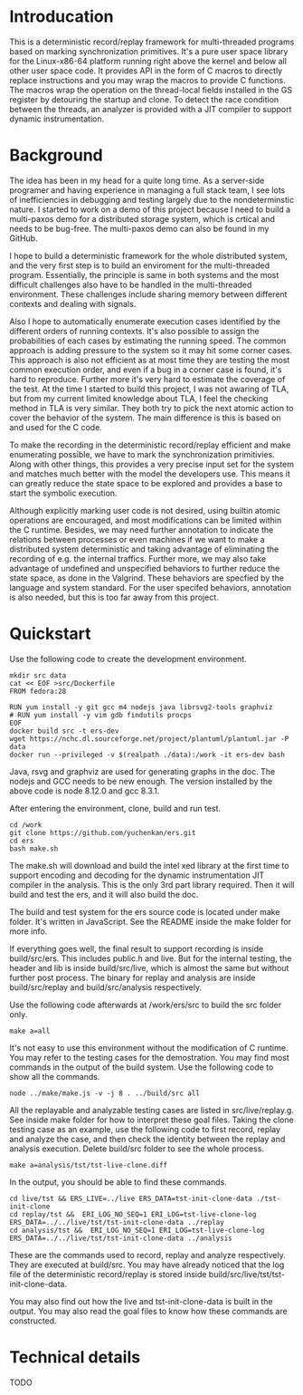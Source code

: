 # Introducation

This is a deterministic record/replay framework for multi-threaded programs based on marking synchronization primitives. It's a pure user space library for the Linux-x86-64 platform running right above the kernel and below all other user space code. It provides API in the form of C macros to directly replace instructions and you may wrap the macros to provide C functions. The macros wrap the operation on the thread-local fields installed in the GS register by detouring the startup and clone. To detect the race condition between the threads, an analyzer is provided with a JIT compiler to support dynamic instrumentation.

# Background

The idea has been in my head for a quite long time. As a server-side programer and having experience in managing a full stack team, I see lots of inefficiencies in debugging and testing largely due to the nondeterminstic nature. I started to work on a demo of this project because I need to build a multi-paxos demo for a distributed storage system, which is crtical and needs to be bug-free. The multi-paxos demo can also be found in my GitHub.

I hope to build a deterministic framework for the whole distributed system, and the very first step is to build an enviroment for the multi-threaded program. Essentially, the principle is same in both systems and the most difficult challenges also have to be handled in the multi-threaded environment. These challenges include sharing memory between different contexts and dealing with signals.

Also I hope to automatically enumerate execution cases identified by the different orders of running contexts. It's also possible to assign the probabilities of each cases by estimating the running speed. The common approach is adding pressure to the system so it may hit some corner cases. This approach is also not efficient as at most time they are testing the most common execution order, and even if a bug in a corner case is found, it's hard to reproduce. Further more it's very hard to estimate the coverage of the test. At the time I started to build this project, I was not awaring of TLA, but from my current limited knowledge about TLA, I feel the checking method in TLA is very similar. They both try to pick the next atomic action to cover the behavior of the system. The main difference is this is based on and used for the C code.

To make the recording in the deterministic record/replay efficient and make enumerating possible, we have to mark the synchronization primitivies. Along with other things, this provides a very precise input set for the system and matches much better with the model the developers use. This means it can greatly reduce the state space to be explored and provides a base to start the symbolic execution.

Although explicitly marking user code is not desired, using builtin atomic operations are encouraged, and most modifications can be limited within the C runtime. Besides, we may need further annotation to indicate the relations between processes or even machines if we want to make a distributed system deterministic and taking advantage of eliminating the recording of e.g. the internal traffics. Further more, we may also take advantage of undefined and unspecified behaviors to further reduce the state space, as done in the Valgrind. These behaviors are specfied by the language and system standard. For the user specifed behaviors, annotation is also needed, but this is too far away from this project.

# Quickstart

Use the following code to create the development environment.

```shell
mkdir src data
cat << EOF >src/Dockerfile
FROM fedora:28

RUN yum install -y git gcc m4 nodejs java librsvg2-tools graphviz
# RUN yum install -y vim gdb findutils procps
EOF
docker build src -t ers-dev
wget https://nchc.dl.sourceforge.net/project/plantuml/plantuml.jar -P data
docker run --privileged -v $(realpath ./data):/work -it ers-dev bash
```

Java, rsvg and graphviz are used for generating graphs in the doc. The nodejs and GCC needs to be new enough. The version installed by the above code is node 8.12.0 and gcc 8.3.1.

After entering the environment, clone, build and run test.

```shell
cd /work
git clone https://github.com/yuchenkan/ers.git
cd ers
bash make.sh
```

The make.sh will download and build the intel xed library at the first time to support encoding and decoding for the dynamic instrumentation JIT compiler in the analysis. This is the only 3rd part library required. Then it will build and test the ers, and it will also build the doc.

The build and test system for the ers source code is located under make folder. It's written in JavaScript. See the README inside the make folder for more info.

If everything goes well, the final result to support recording is inside build/src/ers. This includes public.h and live. But for the internal testing, the header and lib is inside build/src/live, which is almost the same but without further post process. The binary for replay and analysis are inside build/src/replay and build/src/analysis respectively.

Use the following code afterwards at /work/ers/src to build the src folder only.

```shell
make a=all
```

It's not easy to use this environment without the modification of C runtime. You may refer to the testing cases for the demostration. You may find most commands in the output of the build system. Use the following code to show all the commands.

```shell
node ../make/make.js -v -j 8 . ../build/src all
```

All the replayable and analyzable testing cases are listed in src/live/replay.g. See inside make folder for how to interpret these goal files. Taking the clone testing case as an example, use the following code to first record, replay and analyze the case, and then check the identity between the replay and analysis execution. Delete build/src folder to see the whole process.

```shell
make a=analysis/tst/tst-live-clone.diff
```

In the output, you should be able to find these commands.

```shell
cd live/tst && ERS_LIVE=../live ERS_DATA=tst-init-clone-data ./tst-init-clone
cd replay/tst &&  ERI_LOG_NO_SEQ=1 ERI_LOG=tst-live-clone-log ERS_DATA=../../live/tst/tst-init-clone-data ../replay
cd analysis/tst &&  ERI_LOG_NO_SEQ=1 ERI_LOG=tst-live-clone-log ERS_DATA=../../live/tst/tst-init-clone-data ../analysis
```

These are the commands used to record, replay and analyze respectively. They are executed at build/src. You may have already noticed that the log file of the deterministic record/replay is stored inside build/src/live/tst/tst-init-clone-data.

You may also find out how the live and tst-init-clone-data is built in the output. You may also read the goal files to know how these commands are constructed.

# Technical details

TODO
